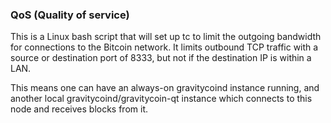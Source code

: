 ### QoS (Quality of service) ###

This is a Linux bash script that will set up tc to limit the outgoing bandwidth for connections to the Bitcoin network. It limits outbound TCP traffic with a source or destination port of 8333, but not if the destination IP is within a LAN.

This means one can have an always-on gravitycoind instance running, and another local gravitycoind/gravitycoin-qt instance which connects to this node and receives blocks from it.
